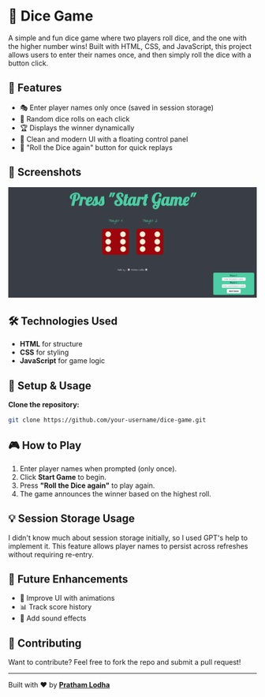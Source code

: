 # 🎲 Dice Game

A simple and fun dice game where two players roll dice, and the one with the higher number wins! Built with HTML, CSS, and JavaScript, this project allows users to enter their names once, and then simply roll the dice with a button click.

## 🚀 Features

- 🎭 Enter player names only once (saved in session storage)
- 🎲 Random dice rolls on each click
- 🏆 Displays the winner dynamically
- 🎨 Clean and modern UI with a floating control panel
- 🔄 "Roll the Dice again" button for quick replays

## 📸 Screenshots
![Game Screenshot](images/gameSS.png)

## 🛠️ Technologies Used

- **HTML** for structure
- **CSS** for styling
- **JavaScript** for game logic

## 🔧 Setup & Usage
  
  **Clone the repository:**
   ```sh
   git clone https://github.com/your-username/dice-game.git
   ```

## 🎮 How to Play

1. Enter player names when prompted (only once).
2. Click **Start Game** to begin.
3. Press **"Roll the Dice again"** to play again.
4. The game announces the winner based on the highest roll.

## 💡 Session Storage Usage

I didn't know much about session storage initially, so I used GPT's help to implement it. This feature allows player names to persist across refreshes without requiring re-entry.

## 📌 Future Enhancements

- 🎨 Improve UI with animations
- 📊 Track score history
- 🎵 Add sound effects

## 🤝 Contributing

Want to contribute? Feel free to fork the repo and submit a pull request!


---

Built with ❤️ by **[Pratham Lodha](https://github.com/bhinfinity)**

